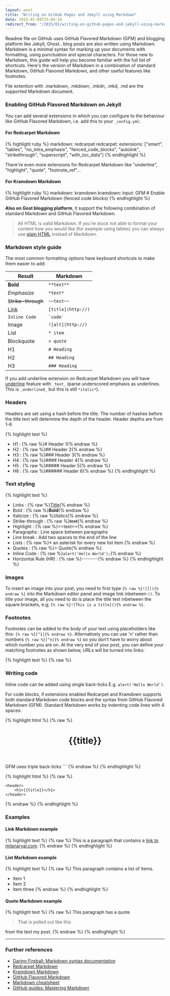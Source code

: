 ```yaml
---
layout: post
title: "Writing on GitHub Pages and Jekyll using Markdown"
date: 2015-01-09T15:04:14
redirect_from: "/2015/01/writing-on-github-pages-and-jekyll-using-markdown/"
---
```


Readme file on GitHub uses GitHub Flavored Markdown (GFM) and blogging platform like Jekyll, Ghost.. blog posts are also written using Markdown. Markdown is a minimal syntax for marking up your documents with formatting, using punctuation and special characters. For those new to Markdown, this guide will help you become familiar with the full list of shortcuts. Here's the version of Markdown in a combination of standard Markdown, GitHub Flavored Markdown, and other useful features like footnotes.

File extention with .markdown, .mkdown, .mkdn, .mkd, .md are the supported Markdown document.

### Enabling GitHub Flavored Markdown on Jekyll

You can add several extensions in which you can configure to the behaviour like GitHub Flavored Markdown, i.e. add this to your `_config.yml`:

#### For Redcarpet Markdown

{% highlight ruby %}
markdown: redcarpet
redcarpet:
  extensions: ["smart", "tables", "no_intra_emphasis", "fenced_code_blocks", "autolink", "strikethrough", "superscript", "with_toc_data"]
{% endhighlight %}

There're even more extensions for Redcarpet Markdown like "underline", "highlight", "quote", "footnote_ref"...

#### For Kramdown Markdown

{% highlight ruby %}
markdown: kramdown
kramdown:
  input: GFM # Enable GitHub Flavored Markdown (fenced code blocks)
{% endhighlight %}

**Also on Gost blogging platform**, it support the following combination of standard Markdown and GitHub Flavored Markdown.

> All HTML is valid Markdown. If you're stuck not able to format your content how you would like (for example using tables) you can always use [plain HTML](http://htmldog.com/guides/html/beginner/?__hstc=10303082.f33480622a9bdc4ffce7bcd81cc8cc49.1420789915940.1420789915940.1420789915940.1&__hssc=10303082.1.1420789915940&__hsfp=3394336207) instead of Markdown.

### Markdown style guide

The most common formatting options have keyboard shortcuts to make them easier to add:

|Result                          |Markdown
|--------------------------------|---------------------------------------
|**Bold**                        |`**text**`
|*Emphasize*                     |`*text*`
|<strike>Strike-through</strike> |`~~text~~`
|[Link](#)                       |`[title](http://)`
|`Inline Code`                   |``` `code` ```
|Image                           |`![alt](http://)`
|List                            |`* item`
|Blockquote                      |`> quote`
|H1                              |`# Heading`
|H2                              |`## Heading`
|H3                              |`### Heading`

If you add underline extension on Redcarpet Markdown you will have <u>underline</u> feature with `_text_` (parse underscored emphasis as underlines. This is `_underlined_` but this is still `*italic*`).

### Headers

Headers are set using a hash before the title. The number of hashes before the title text will determine the depth of the header. Header depths are from 1-6

{% highlight text %}
* H1 : {% raw %}# Header 1{% endraw %}
* H2 : {% raw %}## Header 2{% endraw %}
* H3 : {% raw %}### Header 3{% endraw %}
* H4 : {% raw %}#### Header 4{% endraw %}
* H5 : {% raw %}##### Header 5{% endraw %}
* H6 : {% raw %}###### Header 6{% endraw %}
{% endhighlight %}

### Text styling

{% highlight text %}
* Links : {% raw %}[Title](URL){% endraw %}
* Bold : {% raw %}**Bold**{% endraw %}
* Italicize : {% raw %}*Italics*{% endraw %}
* Strike-through : {% raw %}~~text~~{% endraw %}
* Highlight : {% raw %}==text=={% endraw %}
* Paragraphs : Line space between paragraphs
* Line break : Add two spaces to the end of the line
* Lists : {% raw %}* an asterisk for every new list item.{% endraw %}
* Quotes : {% raw %}> Quote{% endraw %}
* Inline Code : {% raw %}`alert('Hello World');`{% endraw %}
* Horizontal Rule (HR) : {% raw %}--------{% endraw %}
{% endhighlight %}

### Images

To insert an image into your post, you need to first type `{% raw %}![](){% endraw %}` into the Markdown editor panel and image link inbetween `()`. To title your image, all you need to do is place the title text inbetween the square brackets, e.g; `{% raw %}![This is a title](){% endraw %}`.

### Footnotes

Footnotes can be added to the body of your text using placeholders like this: `{% raw %}[^1]{% endraw %}`. Alternatively you can use 'n' rather than numbers `{% raw %}[^n]{% endraw %}` so you don't have to worry about which number you are on. At the very end of your post, you can define your matching footnotes as shown below, URLs will be turned into links:

{% highlight text %}
{% raw %}
[^1]: This is my first footnote
[^n]: Visit http://milanaryal.com
[^n]: A final footnote
{% endraw %}
{% endhighlight %}

### Writing code

Inline code can be added using single back-ticks E.g. `alert('Hello World')`.

For code blocks, if extensions enabled Redcarpet and Kramdown supports both standard Markdown code blocks and the syntax from GitHub Flavored Markdown (GFM). Standard Markdown works by indenting code lines with 4 spaces:

{% highlight html %}
{% raw %}
<header>
        <h1>{{title}}</h1>
    </header>
GFM uses triple back-ticks ```
{% endraw %}
{% endhighlight %}

{% highlight html %}
{% raw %}
```
<header>
    <h1>{{title}}</h1>
</header>
```
{% endraw %}
{% endhighlight %}

### Examples

#### Link Markdown example

{% highlight text %}
{% raw %}
This is a paragraph that contains a [link to milanaryal.com](http://milanaryal.com).
{% endraw %}
{% endhighlight %}

#### List Markdown example

{% highlight text %}
{% raw %}
This paragraph contains a list of items.

* Item 1
* Item 2
* Item three
{% endraw %}
{% endhighlight %}

#### Quote Markdown example

{% highlight text %}
{% raw %}
This paragraph has a quote

> That is pulled out like this

from the text my post.
{% endraw %}
{% endhighlight %}

---

### Further references

* [Daring Fireball: Markdown syntax documentation](http://daringfireball.net/projects/markdown/syntax)
* [Redcarpet Markdown](https://github.com/vmg/redcarpet)
* [Kramdown Markdown](https://github.com/gettalong/kramdown)
* [GitHub Flavored Markdown](https://help.github.com/articles/github-flavored-markdown/)
* [Markdown cheatsheet](https://github.com/adam-p/markdown-here/wiki/Markdown-Cheatsheet)
* [GitHub guides: Mastering Markdown](https://guides.github.com/features/mastering-markdown/)
